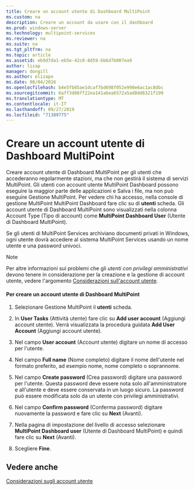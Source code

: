 ```yaml
---
title: Creare un account utente di Dashboard MultiPoint
ms.custom: na
description: Creare un account da usare con il dashboard
ms.prod: windows-server
ms.technology: multipoint-services
ms.reviewer: na
ms.suite: na
ms.tgt_pltfrm: na
ms.topic: article
ms.assetid: eb9d7da1-eb5e-42c0-8d59-bb6d7b007ea9
author: lizap
manager: dongill
ms.author: elizapo
ms.date: 08/04/2016
ms.openlocfilehash: b4e5fb85ae1dcaf7bd698f052e990e6ac1ac8dbc
ms.sourcegitcommit: 6aff3d88ff22ea141a6ea6572a5ad8dd6321f199
ms.translationtype: MT
ms.contentlocale: it-IT
ms.lasthandoff: 09/27/2019
ms.locfileid: "71389775"
---
```

# <a name="create-a-multipoint-dashboard-user-account"></a>Creare un account utente di Dashboard MultiPoint
Creare account utente di Dashboard MultiPoint per gli utenti che accederanno regolarmente stazioni, ma che non gestirà il sistema di servizi MultiPoint. Gli utenti con account utente MultiPoint Dashboard possono eseguire la maggior parte delle applicazioni e Salva i file, ma non può eseguire Gestione MultiPoint. Per vedere chi ha accesso, nella console di gestione MultiPoint MultiPoint Dashboard fare clic su di **utenti** scheda. Gli account utente di Dashboard MultiPoint sono visualizzati nella colonna Account Type (Tipo di account) come **MultiPoint Dashboard User** (Utente di Dashboard MultiPoint).  
  
Se gli utenti di MultiPoint Services archiviano documenti privati in Windows, ogni utente dovrà accedere al sistema MultiPoint Services usando un nome utente e una password univoci.  
  
> [!NOTE]  
> Per altre informazioni sui problemi che gli *utenti con privilegi amministrativi* devono tenere in considerazione per la creazione e la gestione di account utente, vedere l'argomento [Considerazioni sull'account utente](User-Account-Considerations.md).  
  
#### <a name="to-create-a-multipoint-dashboard-user-account"></a>Per creare un account utente di Dashboard MultiPoint  
  
1.  Selezionare Gestione MultiPoint il **utenti** scheda.  
  
2.  In **User Tasks** (Attività utente) fare clic su **Add user account** (Aggiungi account utente). Verrà visualizzata la procedura guidata **Add User Account** (Aggiungi account utente).  
  
3.  Nel campo **User account** (Account utente) digitare un nome di accesso per l'utente.  
  
4.  Nel campo **Full name** (Nome completo) digitare il nome dell'utente nel formato preferito, ad esempio nome, nome completo o soprannome.  
  
5.  Nel campo **Create password** (Crea password) digitare una password per l'utente. Questa password deve essere nota solo all'amministratore e all'utente e deve essere conservata in un luogo sicuro. La password può essere modificata solo da un utente con privilegi amministrativi.  
  
6.  Nel campo **Confirm password** (Conferma password) digitare nuovamente la password e fare clic su **Next** (Avanti).  
  
7.  Nella pagina di impostazione del livello di accesso selezionare **MultiPoint Dashboard user** (Utente di Dashboard MultiPoint) e quindi fare clic su **Next** (Avanti).  
  
8.  Scegliere **Fine**.  
  
## <a name="see-also"></a>Vedere anche  
[Considerazioni sugli account utente](User-Account-Considerations.md)